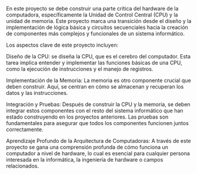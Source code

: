 
En este proyecto se debe construir una parte crítica del hardware de la computadora, específicamente la Unidad de Control Central (CPU) y la unidad de memoria. Este proyecto marca una transición desde el diseño y la implementación de lógica básica y circuitos secuenciales hacia la creación de componentes más complejos y funcionales de un sistema informático.

Los aspectos clave de este proyecto incluyen:

Diseño de la CPU: se diseña la CPU, que es el cerebro del computador. Esta tarea implica entender y implementar las funciones básicas de una CPU, como la ejecución de instrucciones y el manejo de registros.

Implementación de la Memoria: La memoria es otro componente crucial que deben construir. Aquí, se centran en cómo se almacenan y recuperan los datos y las instrucciones.

Integración y Pruebas: Después de construir la CPU y la memoria, se deben integrar estos componentes con el resto del sistema informático que han estado construyendo en los proyectos anteriores. Las pruebas son fundamentales para asegurar que todos los componentes funcionen juntos correctamente.

Aprendizaje Profundo de la Arquitectura de Computadoras: A través de este proyecto se gana una comprensión profunda de cómo funciona un computador a nivel de hardware, lo cual es esencial para cualquier persona interesada en la informática, la ingeniería de hardware o campos relacionados.
